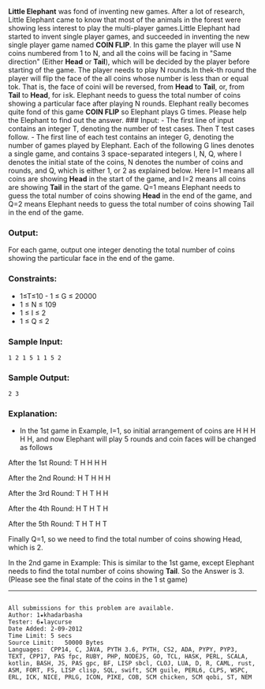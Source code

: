**Little Elephant** was fond of inventing new games. After a lot of research, Little Elephant came to know that most of the animals in the forest were showing less interest to play the multi-player games.Little Elephant had started to invent single player games, and succeeded in inventing the new single player game named **COIN FLIP**. In this game the player will use N coins numbered from 1 to N, and all the coins will be facing in "Same direction" (Either **Head** or **Tail**), which will be decided by the player before starting of the game. The player needs to play N rounds.In thek-th round the player will flip the face of the all coins whose number is less than or equal tok. That is, the face of coini will be reversed, from **Head** to **Tail**, or, from **Tail** to **Head**, for i≤k. Elephant needs to guess the total number of coins showing a particular face after playing N rounds. Elephant really becomes quite fond of this game **COIN FLIP** so Elephant plays G times. Please help the Elephant to find out the answer. ### Input: - The first line of input contains an integer T, denoting the number of test cases. Then T test cases follow. - The first line of each test contains an integer G, denoting the number of games played by Elephant. Each of the following G lines denotes a single game, and contains 3 space-separated integers I, N, Q, where I denotes the initial state of the coins, N denotes the number of coins and rounds, and Q, which is either 1, or 2 as explained below. Here I=1 means all coins are showing **Head** in the start of the game, and I=2 means all coins are showing **Tail** in the start of the game. Q=1 means Elephant needs to guess the total number of coins showing **Head** in the end of the game, and Q=2 means Elephant needs to guess the total number of coins showing Tail in the end of the game.

### Output:

For each game, output one integer denoting the total number of coins showing the particular face in the end of the game.

### Constraints:

- 1≤T≤10 - 1 ≤ G ≤ 20000
- 1 ≤ N ≤ 109
- 1 ≤ I ≤ 2
- 1 ≤ Q ≤ 2

### Sample Input:
```
1 2 1 5 1 1 5 2
```

### Sample Output:
```
2 3
```
### Explanation:

- In the 1st game in Example, I=1, so initial arrangement of coins are H H H H H, and now Elephant will play 5 rounds and coin faces will be changed as follows

After the 1st Round: T H H H H

After the 2nd Round: H T H H H

After the 3rd Round: T H T H H

After the 4th Round: H T H T H

After the 5th Round: T H T H T

Finally Q=1, so we need to find the total number of coins showing Head, which is 2.

In the 2nd game in Example: This is similar to the 1st game, except Elephant needs to find the total number of coins showing **Tail**. So the Answer is 3. (Please see the final state of the coins in the 1 st game)

---

```

All submissions for this problem are available.
Author:	1★khadarbasha
Tester:	6★laycurse
Date Added:	2-09-2012
Time Limit:	5 secs
Source Limit:	50000 Bytes
Languages:	CPP14, C, JAVA, PYTH 3.6, PYTH, CS2, ADA, PYPY, PYP3, TEXT, CPP17, PAS fpc, RUBY, PHP, NODEJS, GO, TCL, HASK, PERL, SCALA, kotlin, BASH, JS, PAS gpc, BF, LISP sbcl, CLOJ, LUA, D, R, CAML, rust, ASM, FORT, FS, LISP clisp, SQL, swift, SCM guile, PERL6, CLPS, WSPC, ERL, ICK, NICE, PRLG, ICON, PIKE, COB, SCM chicken, SCM qobi, ST, NEM

```
